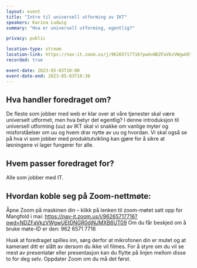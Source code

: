 ```yaml
---
layout: event
title: "Intro til universell utforming av IKT"
speakers: Karina Ludwig
summary: "Hva er universell utforming, egentlig?"

privacy: public

location-type: stream
location-link: https://nav-it.zoom.us/j/96265717716?pwd=NDZFaVkzVWgwUEtDNGR0djNJMXB6UT09
recorded: true

event-date: 2023-05-03T10:00
event-date-end: 2023-05-03T10:30
---
```

## Hva handler foredraget om?
De fleste som jobber med web er klar over at våre tjenester skal være universelt utformet, men hva betyr det egentlig?  I denne introduksjon til universell utforming (uu) av IKT skal vi snakke om vanlige myter og misforståelser om uu og hvem drar nytte av uu og hvordan.  Vi skal også se på hva vi som jobber med produktutvikling kan gjøre for å sikre at løsningene vi lager fungerer for alle.

## Hvem passer foredraget for?
Alle som jobber med IT.

## Hvordan koble seg på Zoom-nettmøte:
Åpne Zoom på maskinen din – klikk på lenken til zoom-møtet satt opp for Mangfold i mai: https://nav-it.zoom.us/j/96265717716?pwd=NDZFaVkzVWgwUEtDNGR0djNJMXB6UT09 Om du får beskjed om å bruke møte-ID er den:
962 6571 7716

Husk at foredraget spilles inn, sørg derfor at mikrofonen din er mutet og at kameraet ditt er slått av dersom du ikke vil filmes. 
For å styre om du vil se mest av presentatør eller presentasjon kan du flytte på linjen mellom disse to for deg selv.
Oppdater Zoom om du må det først.
